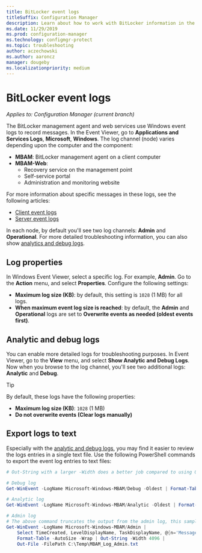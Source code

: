 ```yaml
---
title: BitLocker event logs
titleSuffix: Configuration Manager
description: Learn about how to work with BitLocker information in the Windows Event Log to troubleshoot problems
ms.date: 11/29/2019
ms.prod: configuration-manager
ms.technology: configmgr-protect
ms.topic: troubleshooting
author: aczechowski
ms.author: aaroncz
manager: dougeby
ms.localizationpriority: medium
---
```


# BitLocker event logs

*Applies to: Configuration Manager (current branch)*

The BitLocker management agent and web services use Windows event logs to record messages. In the Event Viewer, go to **Applications and Services Logs**, **Microsoft**, **Windows**. The log channel (node) varies depending upon the computer and the component:

- **MBAM**: BitLocker management agent on a client computer
- **MBAM-Web**:
  - Recovery service on the management point
  - Self-service portal
  - Administration and monitoring website

For more information about specific messages in these logs, see the following articles:

- [Client event logs](client-event-logs.md)
- [Server event logs](server-event-logs.md)

In each node, by default you'll see two log channels: **Admin** and **Operational**. For more detailed troubleshooting information, you can also show [analytics and debug logs](#bkmk_debug).

## Log properties

In Windows Event Viewer, select a specific log. For example, **Admin**. Go to the **Action** menu, and select **Properties**. Configure the following settings:

- **Maximum log size (KB)**: by default, this setting is `1028` (1 MB) for all logs.
- **When maximum event log size is reached**: by default, the **Admin** and **Operational** logs are set to **Overwrite events as needed (oldest events first)**.

## <a name="bkmk_debug"></a> Analytic and debug logs

You can enable more detailed logs for troubleshooting purposes. In Event Viewer, go to the **View** menu, and select **Show Analytic and Debug Logs**. Now when you browse to the log channel, you'll see two additional logs: **Analytic** and **Debug**.

> [!TIP]
> By default, these logs have the following properties:
>
> - **Maximum log size (KB)**: `1028` (1 MB)
> - **Do not overwrite events (Clear logs manually)**

## Export logs to text

Especially with the [analytic and debug logs](#bkmk_debug), you may find it easier to review the logs entries in a single text file. Use the following PowerShell commands to export the event log entries to text files:

``` PowerShell
# Out-String with a larger -Width does a better job compared to using Out-File with -Width. -Oldest is only required with debug/analytic logs.

# Debug log
Get-WinEvent -LogName Microsoft-Windows-MBAM/Debug -Oldest | Format-Table -AutoSize | Out-String -Width 4096 | Out-File C:\Temp\MBAM_Log_Debug.txt

# Analytic log
Get-WinEvent -LogName Microsoft-Windows-MBAM/Analytic -Oldest | Format-Table -AutoSize | Out-String -Width 4096 | Out-File C:\Temp\MBAM_Log_Analytic.txt

# Admin log
# The above command truncates the output from the admin log, this sample reformats the strings
Get-WinEvent -LogName Microsoft-Windows-MBAM/Admin |
    Select TimeCreated, LevelDisplayName, TaskDisplayName, @{n='Message';e={$_.Message.trim()}} |
    Format-Table -AutoSize -Wrap | Out-String -Width 4096 |
    Out-File -FilePath C:\Temp\MBAM_Log_Admin.txt
```
